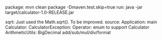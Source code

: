 package: 
	mvn clean package -Dmaven.test.skip=true
run:
	java -jar target/calculator-1.0-RELEASE.jar

sqrt:  Just used the Math.sqrt(). 
		To be improved.
source:
    Application: main
    Calculator:
    CalculatorException:
    Operator: enum to support Calculator
    ArithmeticUtils: BigDecimal add/sub/mul/div/format

